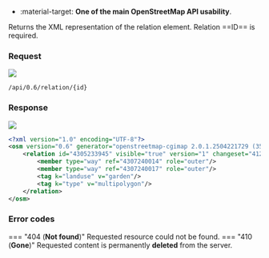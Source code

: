 <div class="grid cards" markdown>

- :material-target: **One of the main OpenStreetMap API usability**.

</div>

Returns the XML representation of the relation element. Relation ==ID== is required.

### Request

![](https://img.shields.io/badge/GET-green)

```
/api/0.6/relation/{id}
```

### Response

![](https://img.shields.io/badge/Response-200%20OK-brightgreen)

``` xml linenums="1" hl_lines="3-7"
<?xml version="1.0" encoding="UTF-8"?>
<osm version="0.6" generator="openstreetmap-cgimap 2.0.1.2504221729 (3523566 faffy.openstreetmap.org)" copyright="OpenStreetMap and contributors" attribution="http://www.openstreetmap.org/copyright" license="http://opendatacommons.org/licenses/odbl/1-0/">
    <relation id="4305233945" visible="true" version="1" changeset="412389" timestamp="2025-04-23T15:01:12Z" user="JayStecki" uid="22098">
        <member type="way" ref="4307240014" role="outer"/>
        <member type="way" ref="4307240017" role="outer"/>
        <tag k="landuse" v="garden"/>
        <tag k="type" v="multipolygon"/>
    </relation>
</osm>
```

### Error codes

=== "404 (**Not found**)"
    Requested resource could not be found.
=== "410 (**Gone**)"
    Requested content is permanently **deleted** from the server.<!--niepotrzebne pogrubienie-->